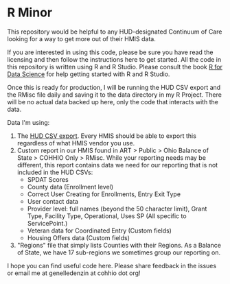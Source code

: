 # R Minor

This repository would be helpful to any HUD-designated Continuum of Care looking for a way to get more out of their HMIS data.

If you are interested in using this code, please be sure you have read the licensing and then follow the instructions here to get started. All the code in this repository is written using R and R Studio. Please consult the book [R for Data Science](https://r4ds.had.co.nz/) for help getting started with R and R Studio.

Once this is ready for production, I will be running the HUD CSV export and the RMisc file daily and saving it to the data directory in my R Project. There will be no actual data backed up here, only the code that interacts with the data. 

Data I'm using:

1. The [HUD CSV export](https://hudhdx.info/Resources/Vendors/5_1_2/HMISCSVSpecifications6_12.pdf). Every HMIS should be able to export this regardless of what HMIS vendor you use.
2. Custom report in our HMIS found in ART > Public > Ohio Balance of State > COHHIO Only > RMisc. While your reporting needs may be different, this report contains data we need for our reporting that is not included in the HUD CSVs:
   * SPDAT Scores
   * County data (Enrollment level)
   * Correct User Creating for Enrollments, Entry Exit Type
   * User contact data
   * Provider level: full names (beyond the 50 character limit), Grant Type, Facility Type, Operational, Uses SP (All specific to ServicePoint.)
   * Veteran data for Coordinated Entry (Custom fields)
   * Housing Offers data (Custom fields)
3. "Regions" file that simply lists Counties with their Regions. As a Balance of State, we have 17 sub-regions we sometimes group our reporting on.

I hope you can find useful code here. Please share feedback in the issues or email me at genelledenzin at cohhio dot org! 
